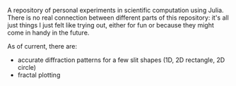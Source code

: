 A repository of personal experiments in scientific computation using Julia. There is no real connection between different parts of this repository: it's all just things I just felt like trying out, either for fun or because they might come in handy in the future.

As of current, there are:
- accurate diffraction patterns for a few slit shapes (1D, 2D rectangle, 2D circle)
- fractal plotting